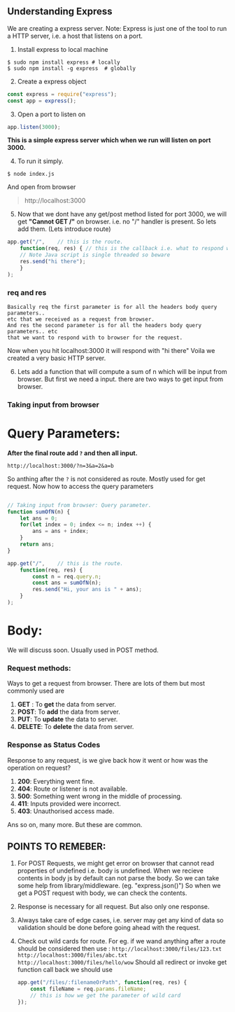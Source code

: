 ## Understanding Express

We are creating a express server.
Note: Express is just one of the tool to run a HTTP server, i.e. a host that listens on a port.

1. Install express to local machine
```terminal
$ sudo npm install express # locally
$ sudo npm install -g express  # globally
```

2. Create a express object
```javascript
const express = require("express");
const app = express();
```

3. Open a port to listen on 
```javascript
app.listen(3000);
```

**This is a simple express server which when we run will listen on port 3000.**

4. To run it simply.
```terminal 
$ node index.js
```
And open from browser
> http://localhost:3000

5. Now that we dont have any get/post method listed for port 3000, we will get **"Cannot GET /"** on browser. i.e. no "/" handler is present.
So lets add them. (Lets introduce route)
```javascript
app.get("/",    // this is the route.
    function(req, res) { // this is the callback i.e. what to respond with.
    // Note Java script is single threaded so beware
    res.send("hi there");
    }
);
```

### req and res
```
Basically req the first parameter is for all the headers body query parameters.. 
etc that we received as a request from browser.
And res the second parameter is for all the headers body query parameters.. etc 
that we want to respond with to browser for the request.
```

Now when you hit localhost:3000 it will respond with "hi there"
Voila we created a very basic HTTP server.

6. Lets add a function that will compute a sum of n which will be input from browser.
But first we need a input. there are two ways to get input from browser.

### Taking input from browser

# Query Parameters: 
**After the final route add `?` and then all input.**

`http://localhost:3000/?n=3&a=2&a=b`

So anthing after the `?` is not considered as route. Mostly used for get request.
Now how to access the query parameters
```javascript

// Taking input from browser: Query parameter.
function sumOfN(n) {
    let ans = 0;
    for(let index = 0; index <= n; index ++) {
        ans = ans + index;
    }
    return ans;
}

app.get("/",    // this is the route.
    function(req, res) { 
        const n = req.query.n;
        const ans = sumOfN(n);
        res.send("Hi, your ans is " + ans);
    }
);
```
# Body:
We will discuss soon. Usually used in POST method.


### Request methods:
Ways to get a request from browser. There are lots of them but most commonly used are
1. **GET** : To **get** the data from server.
2. **POST**: To **add** the data from server.
3. **PUT**: To **update** the data to server.
4. **DELETE**: To **delete** the data from server.

### Response as Status Codes
Response to any request, is we give back how it went or how was the operation on request?
1. **200**: Everything went fine.
2. **404**: Route or listener is not available.
3. **500**: Something went wrong in the middle of processing.
4. **411**: Inputs provided were incorrect.
5. **403**: Unauthorised access made.

Ans so on, many more. But these are common.

## POINTS TO REMEBER:
1. For POST Requests, we might get error on browser that cannot read properties of undefined i.e. body is undefined.
When we recieve contents in body js by default can not parse the body.
So we can take some help from library/middleware. (eg. "express.json()")
So when we get a POST request with body, we can check the contents.

2. Response is necessary for all request. But also only one response.

3. Always take care of edge cases, i.e. server may get any kind of data so validation should be done before going ahead with the request.

4. Check out wild cards for route.
    For eg. if we wand anything after a route should be considered then use :
    `http://localhost:3000/files/123.txt`
    `http://localhost:3000/files/abc.txt`
    `http://localhost:3000/files/hello/wow`
    Should all redirect or invoke get function call back we should use
    ```js
    app.get("/files/:filenameOrPath", function(req, res) {
        const fileName = req.params.fileName; 
        // this is how we get the parameter of wild card
    });
    ```

<!-- End of document -->